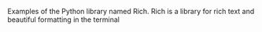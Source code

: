 Examples of the Python library named Rich. Rich is a library for rich text and beautiful formatting in the terminal
